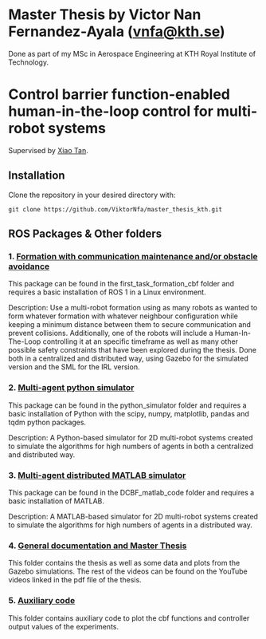 # Master Thesis by Victor Nan Fernandez-Ayala (vnfa@kth.se)
Done as part of my MSc in Aerospace Engineering at KTH Royal Institute of Technology.

# Control barrier function-enabled human-in-the-loop control for multi-robot systems
Supervised by [Xiao Tan](https://scholar.google.com/citations?user=opvXnUYAAAAJ&hl=en).

## Installation
Clone the repository in your desired directory with:

`git clone https://github.com/ViktorNfa/master_thesis_kth.git`

## ROS Packages & Other folders

### 1. [Formation with communication maintenance and/or obstacle avoidance](first_task_formation_cbf) 
This package can be found in the first_task_formation_cbf folder and requires a basic installation of ROS 1 in a Linux environment.

Description: Use a multi-robot formation using as many robots as wanted to form whatever formation with whatever neighbour configuration while keeping a minimum distance between them to secure communication and prevent collisions. Additionally, one of the robots will include a Human-In-The-Loop controlling it at an specific timeframe as well as many other possible safety constraints that have been explored during the thesis. Done both in a centralized and distributed way, using Gazebo for the simulated version and the SML for the IRL version.

### 2. [Multi-agent python simulator](python_simulator) 
This package can be found in the python_simulator folder and requires a basic installation of Python with the scipy, numpy, matplotlib, pandas and tqdm python packages.

Description: A Python-based simulator for 2D multi-robot systems created to simulate the algorithms for high numbers of agents in both a centralized and distributed way.

### 3. [Multi-agent distributed MATLAB simulator](DCBF_matlab_code) 
This package can be found in the DCBF_matlab_code folder and requires a basic installation of MATLAB.

Description: A MATLAB-based simulator for 2D multi-robot systems created to simulate the algorithms for high numbers of agents in a distributed way.

### 4. [General documentation and Master Thesis](documentation) 
This folder contains the thesis as well as some data and plots from the Gazebo simulations. The rest of the videos can be found on the YouTube videos linked in the pdf file of the thesis.

### 5. [Auxiliary code](auxiliary_code) 
This folder contains auxiliary code to plot the cbf functions and controller output values of the experiments.
